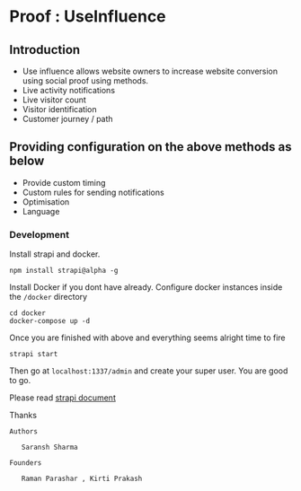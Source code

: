 # Proof : UseInfluence

## Introduction

- Use influence allows website owners to increase website conversion using social proof using methods.
- Live activity notifications 
- Live visitor count
- Visitor identification
- Customer journey / path

## Providing configuration on the above methods as below

- Provide custom timing 
- Custom rules for sending notifications
- Optimisation
- Language



### Development 

Install strapi  and docker.

``
npm install strapi@alpha -g
``

Install Docker if you dont have already. Configure docker instances inside the `/docker` directory


```
cd docker
docker-compose up -d  
```

Once you are finished with above and everything seems alright time to fire 

``
strapi start
``

Then go at ``localhost:1337/admin`` and create your super user. You are good to go.

Please read  [strapi document](https://strapi.io/documentation/)

Thanks



```
Authors 
   
   Saransh Sharma
   
Founders
   
   Raman Parashar , Kirti Prakash 
 ```

